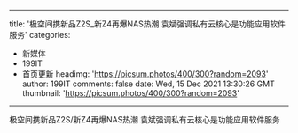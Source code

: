 
---
title: '极空间携新品Z2S_新Z4再爆NAS热潮  袁斌强调私有云核心是功能应用软件服务'
categories: 
 - 新媒体
 - 199IT
 - 首页更新
headimg: 'https://picsum.photos/400/300?random=2093'
author: 199IT
comments: false
date: Wed, 15 Dec 2021 13:30:26 GMT
thumbnail: 'https://picsum.photos/400/300?random=2093'
---

<div>   
极空间携新品Z2S/新Z4再爆NAS热潮  袁斌强调私有云核心是功能应用软件服务  
</div>
            